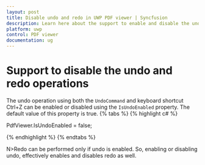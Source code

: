 ```yaml
---
layout: post
title: Disable undo and redo in UWP PDF viewer | Syncfusion
description: Learn here about the support to enable and disable the undo and redo operations in UWP PDF viewer control.
platform: uwp
control: PDF viewer
documentation: ug
---
```


# Support to disable the undo and redo operations

The undo operation using both the `UndoCommand` and keyboard shortcut Ctrl+Z can be enabled or disabled using the `IsUndoEnabled` property. The default value of this property is true.
{% tabs %}
{% highlight c# %}

PdfViewer.IsUndoEnabled = false;

{% endhighlight %}
{% endtabs %}
     
N>Redo can be performed only if undo is enabled. So, enabling or disabling undo, effectively enables and disables redo as well.

